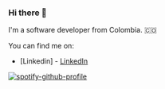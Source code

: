 ### Hi there 👋

I'm a software developer from Colombia. 🇨🇴

You can find me on:
- [Linkedin] - [LinkedIn](https://www.linkedin.com/in/stevenmedinadev/)

[![spotify-github-profile](https://spotify-github-profile.kittinanx.com/api/view?uid=sweetook&cover_image=true&theme=natemoo-re&show_offline=false&background_color=121212&interchange=false&bar_color=53b14f&bar_color_cover=false)](https://spotify-github-profile.kittinanx.com/api/view?uid=sweetook&redirect=true)

[//]: # (These are reference links used in the body of this note)



<!--
**StevenMedina/StevenMedina** is a ✨ _special_ ✨ repository because its `README.md` (this file) appears on your GitHub profile.

Here are some ideas to get you started:

- 🔭 I’m currently working on ...
- 🌱 I’m currently learning ...
- 👯 I’m looking to collaborate on ...
- 🤔 I’m looking for help with ...
- 💬 Ask me about ...
- 📫 How to reach me: ...
- 😄 Pronouns: ...
- ⚡ Fun fact: ...
-->
